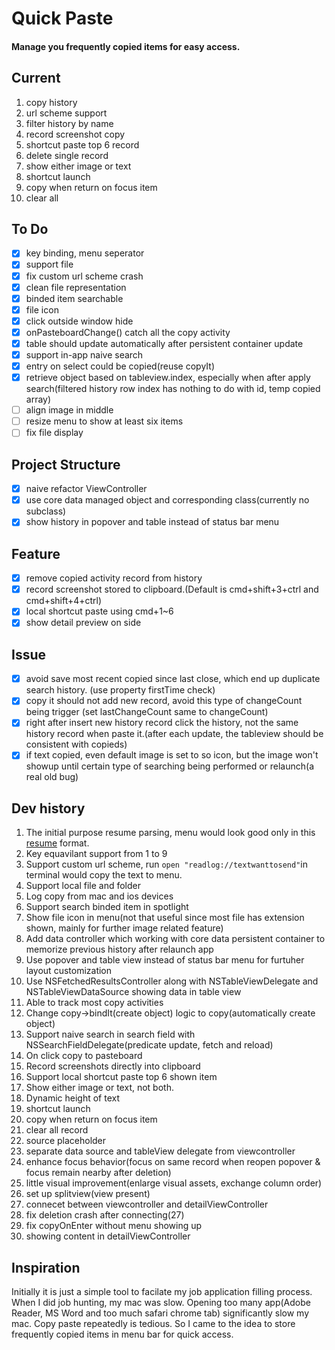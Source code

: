 # Quick Paste
#### Manage you frequently copied items for easy access. 
 
## Current
1. copy history
2. url scheme support
3. filter history by name
4. record screenshot copy
5. shortcut paste top 6 record
6. delete single record
7. show either image or text
8. shortcut launch 
9. copy when return on focus item
10. clear all

## To Do
- [x] key binding, menu seperator 
- [x] support file
- [x] fix custom url scheme crash
- [x] clean file representation
- [x] binded item searchable
- [x] file icon 
- [x] click outside window hide 
- [x] onPasteboardChange() catch all the copy activity
- [x] table should update automatically after persistent container update
- [x] support in-app naive search 
- [x] entry on select could be copied(reuse copyIt)
- [x] retrieve object based on tableview.index, especially when after apply search(filtered history row index has nothing to do with id, temp copied array)
- [ ] align image in middle
- [ ] resize menu to show at least six items
- [ ] fix file display

## Project Structure
- [x] naive refactor ViewController
- [x] use core data managed object and corresponding class(currently no subclass)
- [x] show history in popover and table instead of status bar menu
## Feature
- [x] remove copied activity record from history
- [x] record screenshot stored to clipboard.(Default is cmd+shift+3+ctrl and cmd+shift+4+ctrl) 
- [x] local shortcut paste using cmd+1~6
- [x] show detail preview on side
## Issue
- [x] avoid save most recent copied since last close, which end up duplicate search history. (use property firstTime check)
- [x] copy it should not add new record, avoid this type of changeCount being trigger (set lastChangeCount same to changeCount)
- [x] right after insert new history record click the history, not the same history record when paste it.(after each update, the tableview should be consistent with copieds)
- [x] if text copied, even default image is set to so icon, but the image won't showup until certain type of searching being performed or relaunch(a real old bug)
## Dev history
1. The initial purpose resume parsing, menu would look good only in this [resume](https://www.dropbox.com/s/8r6wm7d8t45pmsc/2019_Resume_Yichi_Zhang.pdf?dl=0) format. 
2. Key equavilant support from 1 to 9
3. Support custom url scheme, run `open "readlog://textwanttosend"`in terminal would copy the text to menu. 
4. Support local file and folder
5. Log copy from mac and ios devices
6. Support search binded item in spotlight
7. Show file icon in menu(not that useful since most file has extension shown, mainly for further image related feature)
8. Add data controller which working with core data persistent container to memorize previous history after relaunch app
9. Use popover and table view instead of status bar menu for furtuher layout customization
10. Use NSFetchedResultsController along with NSTableViewDelegate and NSTableViewDataSource showing data in table view 
11. Able to track most copy activities
12. Change copy->bindIt(create object) logic to copy(automatically create object)
13. Support naive search in search field with NSSearchFieldDelegate(predicate update, fetch and reload)
14. On click copy to pasteboard
15. Record screenshots directly into clipboard
16. Support local shortcut paste top 6 shown item
17. Show either image or text, not both.
18. Dynamic height of text
19. shortcut launch
20. copy when return on focus item
21. clear all record
22. source placeholder
23. separate data source and tableView delegate from viewcontroller
24. enhance focus behavior(focus on same record when reopen popover & focus remain nearby after deletion)
25. little visual improvement(enlarge visual assets, exchange column order)
26. set up splitview(view present)
27. connecet between viewcontroller and detailViewController
28. fix deletion crash after connecting(27)
29. fix copyOnEnter without menu showing up
30. showing content in detailViewController
## Inspiration
Initially it is just a simple tool to facilate my job application filling process. When I did job hunting, my mac was slow. Opening too many app(Adobe Reader, MS Word and too much safari chrome tab) significantly slow my mac. Copy paste repeatedly is tedious. So I came to the idea to store frequently copied items in menu bar for quick access. 